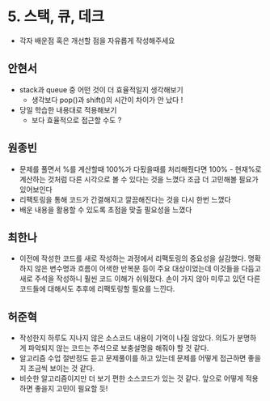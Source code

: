 # 5. 스택, 큐, 데크

- 각자 배운점 혹은 개선할 점을 자유롭게 작성해주세요


## 안현서
- stack과 queue 중 어떤 것이 더 효율적일지 생각해보기
	- 생각보다 pop()과 shift()의 시간이 차이가 안 났다 !
- 당일 학습한 내용대로 적용해보기
	- 보다 효율적으로 접근할 수도 ?

## 원종빈
- 문제를 풀면서 %를 계산할때 100%가 다됬을때를 처리해줬다면 100% - 현재%로 계산하는 것처럼 다른 시각으로 볼 수 있다는 것을 느꼈다 조금 더 고민해볼 필요가 있어보인다
- 리팩토링을 통해 코드가 간결해지고 깔끔해진다는 것을 다시 한번 느꼈다
- 배운 내용을 활용할 수 있도록 초점을 맞출 필요성을 느꼈다

## 최한나
- 이전에 작성한 코드를 새로 작성하는 과정에서 리팩토링의 중요성을 실감했다. 명확하지 않은 변수명과 흐름이 어색한 반복문 등이 주요 대상이었는데 이것들을 다듬고 새로 주석을 작성하니 훨씬 코드 이해가 쉬워졌다. 손이 가지 않아 미루고 있던 다른 코드들에 대해서도 추후에 리팩토링할 필요를 느낀다. 

## 허준혁
- 작성한지 하루도 지나지 않은 소스코드 내용이 기억이 나질 않았다. 의도가 분명하게 파악되지 않는 코드는 주석으로 보충설명을 해줘야 할 것 같다.
- 알고리즘 수업 절반정도 듣고 문제풀이를 하고 있는데 문제를 어떻게 접근하면 좋을지 조금씩 보이는 것 같다.
- 비슷한 알고리즘이지만 더 보기 편한 소스코드가 있는 것 같다. 앞으로 어떻게 적용하면 좋을지 고민이 필요할 듯!